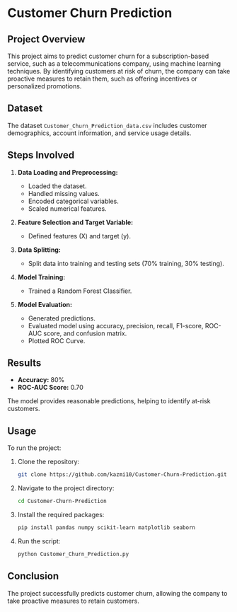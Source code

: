 
# Customer Churn Prediction

## Project Overview

This project aims to predict customer churn for a subscription-based service, such as a telecommunications company, using machine learning techniques. By identifying customers at risk of churn, the company can take proactive measures to retain them, such as offering incentives or personalized promotions.

## Dataset

The dataset `Customer_Churn_Prediction_data.csv` includes customer demographics, account information, and service usage details.

## Steps Involved

1. **Data Loading and Preprocessing:**
   - Loaded the dataset.
   - Handled missing values.
   - Encoded categorical variables.
   - Scaled numerical features.

2. **Feature Selection and Target Variable:**
   - Defined features (X) and target (y).

3. **Data Splitting:**
   - Split data into training and testing sets (70% training, 30% testing).

4. **Model Training:**
   - Trained a Random Forest Classifier.

5. **Model Evaluation:**
   - Generated predictions.
   - Evaluated model using accuracy, precision, recall, F1-score, ROC-AUC score, and confusion matrix.
   - Plotted ROC Curve.

## Results

- **Accuracy:** 80%
- **ROC-AUC Score:** 0.70

The model provides reasonable predictions, helping to identify at-risk customers.

## Usage

To run the project:

1. Clone the repository:
    ```bash
    git clone https://github.com/kazmi10/Customer-Churn-Prediction.git
    ```
2. Navigate to the project directory:
    ```bash
    cd Customer-Churn-Prediction
    ```
3. Install the required packages:
    ```bash
    pip install pandas numpy scikit-learn matplotlib seaborn
    ```
4. Run the script:
    ```bash
    python Customer_Churn_Prediction.py
    ```

## Conclusion

The project successfully predicts customer churn, allowing the company to take proactive measures to retain customers.
